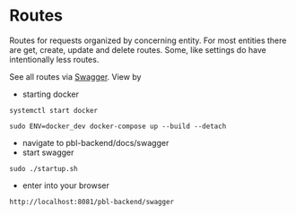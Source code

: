 # Routes

Routes for requests organized by concerning entity. For most entities there are get, create, update and delete routes. Some, like settings do have intentionally less routes.

See all routes via [Swagger](../../docs/swagger).
View by 
- starting docker

```
systemctl start docker
```

```
sudo ENV=docker_dev docker-compose up --build --detach
```
- navigate to pbl-backend/docs/swagger
- start swagger

```
sudo ./startup.sh
```

- enter into your browser

```
http://localhost:8081/pbl-backend/swagger
```
